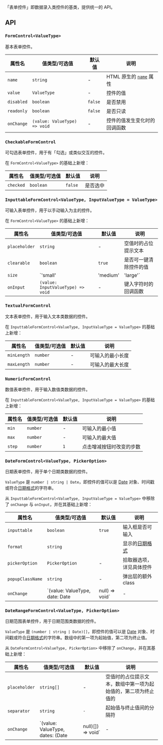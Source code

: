 「表单控件」即数据录入类控件的基类，提供统一的 API。

## API

### `FormControl<ValueType>`

基本表单控件。

| 属性名 | 值类型/可选值 | 默认值 | 说明 |
| --- | --- | --- | --- |
| `name` | `string` | - | HTML 原生的 [`name`](https://developer.mozilla.org/en-US/docs/Web/HTML/Element/input#attr-name) 属性 |
| `value` | `ValueType` | - | 控件的值 |
| `disabled` | `boolean` | `false` | 是否禁用 |
| `readonly` | `boolean` | `false` | 是否只读 |
| `onChange` | `(value: ValueType) => void` | - | 控件的值发生变化时的回调函数 |

### `CheckableFormControl`

可勾选表单控件，用于有「勾选」或类似交互的控件。

在 `FormControl<ValueType>` 的基础上新增：

| 属性名 | 值类型/可选值 | 默认值 | 说明 |
| --- | --- | --- | --- |
| `checked` | `boolean` | `false` | 是否选中 |

### `InputtableFormControl<ValueType, InputValueType = ValueType>`

可输入表单控件，用于以手动输入为主的控件。

在 `FormControl<ValueType>` 的基础上新增：

| 属性名 | 值类型/可选值 | 默认值 | 说明 |
| --- | --- | --- | --- |
| `placeholder` | `string` | - | 空值时的占位提示文本 |
| `clearable` | `boolean` | `true` | 是否可一键清除控件的值 |
| `size` | `'small' | 'medium' | 'large'` | - | 控件的尺寸 |
| `onInput` | `(value: InputValueType) => void` | - | 键入字符时的回调函数 |

### `TextualFormControl`

文本表单控件，用于输入文本类数据的控件。

在 `InputtableFormControl<ValueType, InputValueType = ValueType>` 的基础上新增：

| 属性名 | 值类型/可选值 | 默认值 | 说明 |
| --- | --- | --- | --- |
| `minLength` | `number` | - | 可输入的最小长度 |
| `maxLength` | `number` | - | 可输入的最大长度 |

### `NumericFormControl`

数值表单控件，用于输入数值类数据的控件。

在 `InputtableFormControl<ValueType, InputValueType = ValueType>` 的基础上新增：

| 属性名 | 值类型/可选值 | 默认值 | 说明 |
| --- | --- | --- | --- |
| `min` | `number` | - | 可输入的最小值 |
| `max` | `number` | - | 可输入的最大值 |
| `step` | `number` | `1` | 点击增减按钮时改变的步数 |

### `DateFormControl<ValueType, PickerOption>`

日期表单控件，用于单个日期类数据的控件。

`ValueType` 是 `number | string | Date`，即控件的值可以是 [Date](https://developer.mozilla.org/en-US/docs/Web/JavaScript/Reference/Global_Objects/Date) 对象、时间戳或符合[日期格式](https://dayjs.gitee.io/docs/zh-CN/parse/string)的字符串。

从 `InputtableFormControl<ValueType, InputValueType = ValueType>` 中移除了 `onChange` 与 `onInput`，并在其基础上新增：

| 属性名 | 值类型/可选值 | 默认值 | 说明 |
| --- | --- | --- | --- |
| `inputtable` | `boolean` | `true` | 输入框是否可输入 |
| `format` | `string` |  | 显示的[日期格式](https://dayjs.gitee.io/docs/zh-CN/display/format) |
| `pickerOption` | `PickerOption` | - | 拾取器选项，详见具体控件 |
| `popupClassName` | `string` | - | 弹出层的额外 class |
| `onChange` | `(value: ValueType, date: Date | null) => void` | - | 选择日期发生变化时的回调函数 |

### `DateRangeFormControl<ValueType, PickerOption>`

日期范围表单控件，用于日期范围类数据的控件。

`ValueType` 是 `(number | string | Date)[]`，即控件的值可以是 [Date](https://developer.mozilla.org/en-US/docs/Web/JavaScript/Reference/Global_Objects/Date) 对象、时间戳或符合[日期格式](https://dayjs.gitee.io/docs/zh-CN/parse/string)的字符串。数组中的第一项为起始值，第二项为终止值。

从 `DateFormControl<ValueType, PickerOption>` 中移除了 `onChange`，并在其基础上新增：

| 属性名 | 值类型/可选值 | 默认值 | 说明 |
| --- | --- | --- | --- |
| `placeholder` | `string[]` | - | 空值时的占位提示文本，数组中第一项为起始值的，第二项为终止值的 |
| `separator` | `string` | `-` | 起始值与终止值间的分隔符 |
| `onChange` | `(value: ValueType, dates: (Date | null)[]) => void` | - | 选择日期发生变化时的回调函数 |
